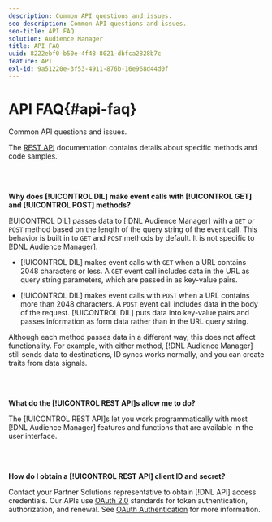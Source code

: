 ```yaml
---
description: Common API questions and issues.
seo-description: Common API questions and issues.
seo-title: API FAQ
solution: Audience Manager
title: API FAQ
uuid: 8222ebf0-b50e-4f48-8021-dbfca2828b7c
feature: API
exl-id: 9a51220e-3f53-4911-876b-16e968d44d0f
---
```

# API FAQ{#api-faq}

Common API questions and issues.

<!-- 

faq_api.xml

 -->

The [REST API](../api/rest-api-main/rest-api-main.md) documentation contains details about specific methods and code samples.

<br>&nbsp;

**Why does [!UICONTROL DIL] make event calls with [!UICONTROL GET] and [!UICONTROL POST] methods?**

[!UICONTROL DIL] passes data to [!DNL Audience Manager] with a `GET` or `POST` method based on the length of the query string of the event call. This behavior is built in to `GET` and `POST` methods by default. It is not specific to [!DNL Audience Manager].

* [!UICONTROL DIL] makes event calls with `GET` when a URL contains 2048 characters or less. A `GET` event call includes data in the URL as query string parameters, which are passed in as key-value pairs.

* [!UICONTROL DIL] makes event calls with `POST` when a URL contains more than 2048 characters. A `POST` event call includes data in the body of the request. [!UICONTROL DIL] puts data into key-value pairs and passes information as form data rather than in the URL query string.

Although each method passes data in a different way, this does not affect functionality. For example, with either method, [!DNL Audience Manager] still sends data to destinations, ID syncs works normally, and you can create traits from data signals.  

<br>&nbsp;

**What do the [!UICONTROL REST API]s allow me to do?**

The [!UICONTROL REST API]s let you work programmatically with most [!DNL Audience Manager] features and functions that are available in the user interface.  

<br>&nbsp;

**How do I obtain a [!UICONTROL REST API] client ID and secret?**

Contact your Partner Solutions representative to obtain [!DNL API] access credentials. Our APIs use [OAuth 2.0](https://oauth.net/2/) standards for token authentication, authorization, and renewal. See [OAuth Authentication](../api/rest-api-main/aam-api-getting-started.md#oauth) for more information.

